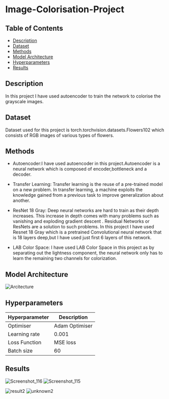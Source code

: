 # Image-Colorisation-Project
## Table of Contents
* [Description](#description "Goto Description")
* [Dataset](#dataset "Goto Dataset")
* [Methods](#methods "Goto Methods ")
* [Model Architecture](#model-architecture "Goto Model Architecture")
* [Hyperparameters](#hyperparameters "Goto Hyperparameters")
* [Results](#results "Goto Results")
## Description
In this project I have used autoencoder to train the network to colorise the grayscale images.
## Dataset
Dataset used for this project is torch.torchvision.datasets.Flowers102 which consists of RGB images of various types of flowers.
## Methods
* Autoencoder:I have used autoencoder in this project.Autoencoder is a neural network which is composed of encoder,bottleneck and a decoder.
 
* Transfer Learning: Transfer learning is the reuse of a pre-trained model on a new problem. In transfer learning, a machine exploits the knowledge gained from a previous task to improve   generalization about another.

* ResNet 18 Gray: Deep neural networks are hard to train as their depth increases. This increase in depth comes with many problems such as vanishing and exploding gradient descent . Residual Networks or ResNets are a solution to such problems.
In this project I have used Resnet 18 Gray which is a pretrained Convolutional neural network that is 18 layers deep,but I have used just first 6 layers of this    network.

* LAB Color Space: I have used LAB Color Space in this project as by separating out the lightness component, the neural network only has to learn the remaining two channels for colorization.

## Model Architecture
![Arcitecture](https://cdn.discordapp.com/attachments/993239385891942421/1030118698071101500/unknown.png)
## Hyperparameters 
|Hyperparameter |Description|
|-----|--------|
| Optimiser|Adam Optimiser      |
|Learning rate  | 0.001      |
| Loss Function | MSE loss |
| Batch size | 60 |

## Results
![Screenshot_116](https://user-images.githubusercontent.com/107758088/198269064-d19df0d2-4fcc-4471-bce1-44d4dfa23b7a.png)
![Screenshot_115](https://user-images.githubusercontent.com/107758088/198269117-8c5b166e-a90e-43a4-beaa-bc4e8aba973b.png)

![result2](https://user-images.githubusercontent.com/107758088/198271032-39c9253f-9b55-42b0-aa94-904b19c4e622.png)
![unknown2](https://user-images.githubusercontent.com/107758088/198271333-aa99bc7c-37df-40f4-ada5-3b4156cd4e4d.png)
